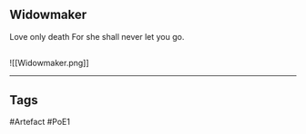 ## Widowmaker
Love only death
For she shall never let you go.
##
![[Widowmaker.png]]

---
## Tags
#Artefact
#PoE1